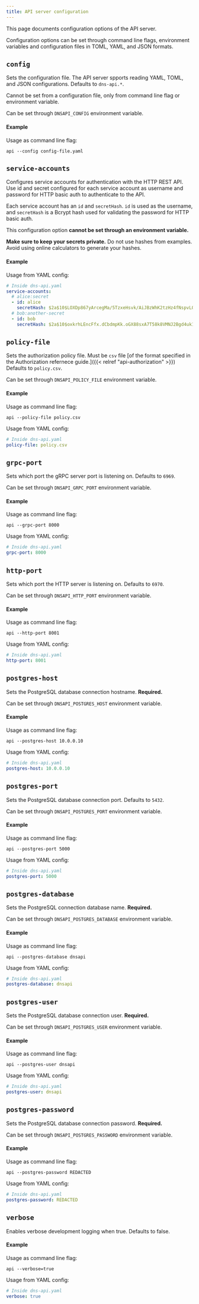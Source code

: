 ```yaml
---
title: API server configuration
---
```


This page documents configuration options of the API server.

Configuration options can be set through command line flags, environment variables and configuration files in TOML, YAML, and JSON formats.

## `config`

Sets the configuration file. The API server spports reading YAML, TOML, and JSON configurations.
Defaults to `dns-api.*`.

Cannot be set from a configuration file, only from command line flag or environment variable.

Can be set through `DNSAPI_CONFIG` environment variable.


#### Example

Usage as command line flag:

```
api --config config-file.yaml
```

## `service-accounts`

Configures service accounts for authentication with the HTTP REST API.
Use id and secret configured for each service account as username and password for HTTP basic auth to authenticate to the API.

Each service account has an `id` and `secretHash`. `id` is used as the username, and `secretHash` is a Bcrypt hash used for validating the password for HTTP basic auth.

This configuration option **cannot be set through an environment variable.**

**Make sure to keep your secrets private.**
Do not use hashes from examples.
Avoid using online calculators to generate your hashes.

#### Example

Usage from YAML config:

```yaml
# Inside dns-api.yaml
service-accounts:
  # alice:secret
  - id: alice
    secretHash: $2a$10$LOXDp867yArcegMa/5TzxeHsvk/AiJBzWhK2tzHz4fNspvLQ7kPg6
  # bob:another-secret
  - id: bob
    secretHash: $2a$10$oxkrhLEncFfx.dCbdmpKk.oGX88sxA7T58k8VMNJ2Bgd4uk17UPCq
```

## `policy-file`

Sets the authorization policy file. Must be `csv` file [of the format specified in the Authorization refernece guide.]({{< relref "api-authorization" >}})
Defaults to `policy.csv`.

Can be set through `DNSAPI_POLICY_FILE` environment variable.

#### Example

Usage as command line flag:

```
api --policy-file policy.csv
```

Usage from YAML config:

```yaml
# Inside dns-api.yaml
policy-file: policy.csv
```

## `grpc-port`

Sets which port the gRPC server port is listening on.
Defaults to `6969`.

Can be set through `DNSAPI_GRPC_PORT` environment variable.

#### Example

Usage as command line flag:

```
api --grpc-port 8000
```

Usage from YAML config:

```yaml
# Inside dns-api.yaml
grpc-port: 8000
```

## `http-port`

Sets which port the HTTP server is listening on.
Defaults to `6970`.

Can be set through `DNSAPI_HTTP_PORT` environment variable.

#### Example

Usage as command line flag:

```
api --http-port 8001
```

Usage from YAML config:

```yaml
# Inside dns-api.yaml
http-port: 8001
```

## `postgres-host`

Sets the PostgreSQL database connection hostname.
**Required.**

Can be set through `DNSAPI_POSTGRES_HOST` environment variable.

#### Example

Usage as command line flag:

```
api --postgres-host 10.0.0.10
```

Usage from YAML config:

```yaml
# Inside dns-api.yaml
postgres-host: 10.0.0.10
```

## `postgres-port`

Sets the PostgreSQL database connection port.
Defaults to `5432`.

Can be set through `DNSAPI_POSTGRES_PORT` environment variable.

#### Example

Usage as command line flag:

```
api --postgres-port 5000
```

Usage from YAML config:

```yaml
# Inside dns-api.yaml
postgres-port: 5000
```

## `postgres-database`

Sets the PostgreSQL connection database name.
**Required.**

Can be set through `DNSAPI_POSTGRES_DATABASE` environment variable.

#### Example

Usage as command line flag:

```
api --postgres-database dnsapi
```

Usage from YAML config:

```yaml
# Inside dns-api.yaml
postgres-database: dnsapi
```

## `postgres-user`

Sets the PostgreSQL database connection user.
**Required.**

Can be set through `DNSAPI_POSTGRES_USER` environment variable.

#### Example

Usage as command line flag:

```
api --postgres-user dnsapi
```

Usage from YAML config:

```yaml
# Inside dns-api.yaml
postgres-user: dnsapi
```

## `postgres-password`

Sets the PostgreSQL database connection password.
**Required.**

Can be set through `DNSAPI_POSTGRES_PASSWORD` environment variable.

#### Example

Usage as command line flag:

```
api --postgres-password REDACTED
```

Usage from YAML config:

```yaml
# Inside dns-api.yaml
postgres-password: REDACTED
```

## `verbose`

Enables verbose development logging when true.
Defaults to false.

#### Example

Usage as command line flag:

```
api --verbose=true
```

Usage from YAML config:

```yaml
# Inside dns-api.yaml
verbose: true
```
